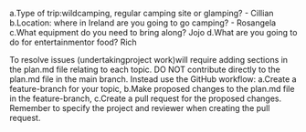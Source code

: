 a.Type of trip:wildcamping, regular camping site or glamping? - Cillian
b.Location: where in Ireland are you going to go camping? - Rosangela
c.What equipment do you need to bring along? Jojo
d.What are you going to do for entertainmentor food? Rich

To resolve issues (undertakingproject work)will require adding sections in the plan.md file relating to each topic. 
DO NOT contribute directly to the plan.md file in the main branch. 
Instead use the GitHub workflow:
a.Create a feature-branch for your topic,
b.Make proposed changes to the plan.md file in the feature-branch,
c.Create a pull request for the proposed changes. 
Remember to specify the project and reviewer when creating the pull request.
